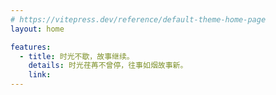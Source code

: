 ```yaml
---
# https://vitepress.dev/reference/default-theme-home-page
layout: home

features:
  - title: 时光不歇，故事继续。
    details: 时光荏苒不曾停，往事如烟故事新。
    link: 
---
```


